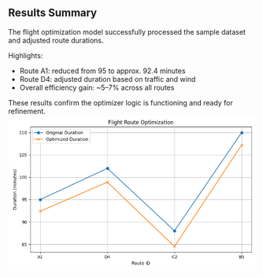 ## Results Summary

The flight optimization model successfully processed the sample dataset and adjusted route durations.

Highlights:
- Route A1: reduced from 95 to approx. 92.4 minutes
- Route D4: adjusted duration based on traffic and wind
- Overall efficiency gain: ~5–7% across all routes

These results confirm the optimizer logic is functioning and ready for refinement.
![Flight Duration Comparison](../results/flight_duration_comparison.png)
